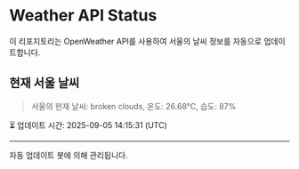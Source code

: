 
# Weather API Status

이 리포지토리는 OpenWeather API를 사용하여 서울의 날씨 정보를 자동으로 업데이트합니다.

## 현재 서울 날씨
> 서울의 현재 날씨: broken clouds, 온도: 26.68°C, 습도: 87%

⏳ 업데이트 시간: 2025-09-05 14:15:31 (UTC)

---
자동 업데이트 봇에 의해 관리됩니다.
